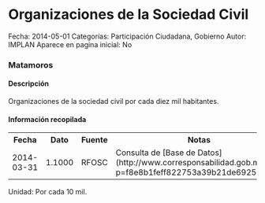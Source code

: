 Organizaciones de la Sociedad Civil
=====

Fecha: 2014-05-01
Categorías: Participación Ciudadana, Gobierno
Autor: IMPLAN
Aparece en pagina inicial: No

### Matamoros

#### Descripción

Organizaciones de la sociedad civil por cada diez mil habitantes.

#### Información recopilada

<table class="table table-hover table-bordered">
  <tr><th>Fecha</th><th>Dato</th><th>Fuente</th><th>Notas</th></tr>
  <tr><td>2014-03-31</td><td>1.1000</td><td>RFOSC</td><td>Consulta de [Base de Datos](http://www.corresponsabilidad.gob.mx/?p=f8e8b1feff822753a39b21de69259fd6&)</td></tr>
</table>

Unidad: Por cada 10 mil.
